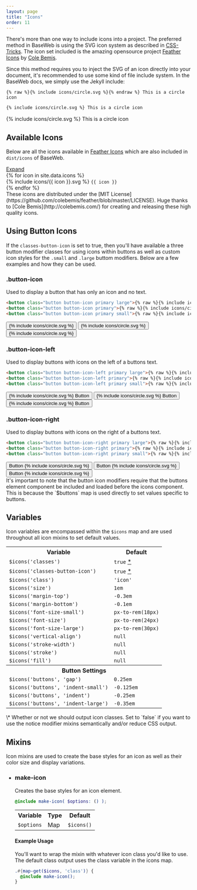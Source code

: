 ```yaml
---
layout: page
title: "Icons"
order: 11
---
```


There's more than one way to include icons into a project. The preferred method in BaseWeb is using the SVG icon system as described in [CSS-Tricks](https://css-tricks.com/pretty-good-svg-icon-system/). The icon set included is the amazing opensource project [Feather Icons](https://feathericons.com/) by [Cole Bemis](http://colebemis.com/).

Since this method requires you to inject the SVG of an icon directly into your document, it's recommended to use some kind of file include system. In the BaseWeb docs, we simply use the Jekyll include:

```liquid
{% raw %}{% include icons/circle.svg %}{% endraw %} This is a circle icon
```

```html
{% include icons/circle.svg %} This is a circle icon
```

<div class="demo demo-icons">
  <p class="text-center">{% include icons/circle.svg %} This is a circle icon</p>
</div>

## Available Icons

Below are all the icons available in [Feather Icons](https://feathericons.com/) which are also included in `dist/icons` of BaseWeb.

<div class="expandable">
  <div class="expandable-header">
    <a class="button primary expandable-trigger" href="#" data-text-swap="Collapse">Expand</a>
  </div>
  <div class="expandable-content icons-listing">
    {% for icon in site.data.icons %}
    <div class="icon-item">{% include icons/{{ icon }}.svg %} <code>{{ icon }}</code></div>
    {% endfor %}
  </div>
</div><!-- .expandable -->

<div class="notice info" markdown="1">
These icons are distributed under the [MIT License](https://github.com/colebemis/feather/blob/master/LICENSE). Huge thanks to [Cole Bemis](http://colebemis.com/) for creating and releasing these high quality icons.
</div>

## Using Button Icons

If the `classes-button-icon` is set to true, then you'll have available a three button modifier classes for using icons within buttons as well as custom icon styles for the `.small` and `.large` buttom modifiers. Below are a few examples and how they can be used.

### .button-icon

Used to display a button that has only an icon and no text.

```html
<button class="button button-icon primary large">{% raw %}{% include icons/circle.svg %}{% endraw %}</button>
<button class="button button-icon primary">{% raw %}{% include icons/circle.svg %}{% endraw %}</button>
<button class="button button-icon primary small">{% raw %}{% include icons/circle.svg %}{% endraw %}</button>
```

<div class="demo">
  <button class="button button-icon primary large">{% include icons/circle.svg %}</button>
  <button class="button button-icon primary">{% include icons/circle.svg %}</button>
  <button class="button button-icon primary small">{% include icons/circle.svg %}</button>
</div>

### .button-icon-left

Used to display buttons with icons on the left of a buttons text.

```html
<button class="button button-icon-left primary large">{% raw %}{% include icons/circle.svg %}{% endraw %} Button</button>
<button class="button button-icon-left primary">{% raw %}{% include icons/circle.svg %}{% endraw %} Button</button>
<button class="button button-icon-left primary small">{% raw %}{% include icons/circle.svg %}{% endraw %} Button</button>
```

<div class="demo">
  <button class="button button-icon-left primary large">{% include icons/circle.svg %} Button</button>
  <button class="button button-icon-left primary">{% include icons/circle.svg %} Button</button>
  <button class="button button-icon-left primary small">{% include icons/circle.svg %} Button</button>
</div>

### .button-icon-right

Used to display buttons with icons on the right of a buttons text.

```html
<button class="button button-icon-right primary large">{% raw %}{% include icons/circle.svg %}{% endraw %} Button</button>
<button class="button button-icon-right primary">{% raw %}{% include icons/circle.svg %}{% endraw %} Button</button>
<button class="button button-icon-right primary small">{% raw %}{% include icons/circle.svg %}{% endraw %} Button</button>
```

<div class="demo">
  <button class="button button-icon-right primary large">Button {% include icons/circle.svg %}</button>
  <button class="button button-icon-right primary">Button {% include icons/circle.svg %}</button>
  <button class="button button-icon-right primary small">Button {% include icons/circle.svg %}</button>
</div>

<div class="notice yellow" markdown="1">
It's important to note that the button icon modifiers require that the buttons element component be included and loaded before the icons component. This is because the `$buttons` map is used directly to set values specific to buttons.
</div>

## Variables

Icon variables are encompassed within the `$icons` map and are used throughout all icon mixins to set default values.

<table class="table table-docs">
  <tr>
    <th>Variable</th>
    <th>Default</th>
  </tr>

  <tr>
    <td><code>$icons('classes')</code></td>
    <td><code>true</code> <a href="#var-note-1">*</a></td>
  </tr>
  <tr>
    <td><code>$icons('classes-button-icon')</code></td>
    <td><code>true</code> <a href="#var-note-1">*</a></td>
  </tr>

  <tr>
    <td><code>$icons('class')</code></td>
    <td><code>'icon'</code></td>
  </tr>

  <tr>
    <td><code>$icons('size')</code></td>
    <td><code>1em</code></td>
  </tr>

  <tr>
    <td><code>$icons('margin-top')</code></td>
    <td><code>-0.3em</code></td>
  </tr>
  <tr>
    <td><code>$icons('margin-bottom')</code></td>
    <td><code>-0.1em</code></td>
  </tr>

  <tr>
    <td><code>$icons('font-size-small')</code></td>
    <td><code>px-to-rem(18px)</code></td>
  </tr>
  <tr>
    <td><code>$icons('font-size')</code></td>
    <td><code>px-to-rem(24px)</code></td>
  </tr>
  <tr>
    <td><code>$icons('font-size-large')</code></td>
    <td><code>px-to-rem(30px)</code></td>
  </tr>

  <tr>
    <td><code>$icons('vertical-align')</code></td>
    <td><code>null</code></td>
  </tr>
  <tr>
    <td><code>$icons('stroke-width')</code></td>
    <td><code>null</code></td>
  </tr>
  <tr>
    <td><code>$icons('stroke')</code></td>
    <td><code>null</code></td>
  </tr>
  <tr>
    <td><code>$icons('fill')</code></td>
    <td><code>null</code></td>
  </tr>

  <tr>
    <th colspan="2">Button Settings</th>
  </tr>

  <tr>
    <td><code>$icons('buttons', 'gap')</code></td>
    <td><code>0.25em</code></td>
  </tr>
  <tr>
    <td><code>$icons('buttons', 'indent-small')</code></td>
    <td><code>-0.125em</code></td>
  </tr>
  <tr>
    <td><code>$icons('buttons', 'indent')</code></td>
    <td><code>-0.25em</code></td>
  </tr>
  <tr>
    <td><code>$icons('buttons', 'indent-large')</code></td>
    <td><code>-0.35em</code></td>
  </tr>
</table>

<div class="notice info" id="var-note-1" markdown="1">
\* Whether or not we should output icon classes. Set to `false` if you want to use the notice modifier mixins semantically and/or reduce CSS output.
</div>

## Mixins

Icon mixins are used to create the base styles for an icon as well as their color size and display variations.

<ul class="list list-docs">

<li markdown="1">

### make-icon

Creates the base styles for an icon element.

```scss
@include make-icon( $options: () );
```

<table class="table table-docs">
  <tr>
    <th>Variable</th>
    <th>Type</th>
    <th>Default</th>
  </tr>
  <tr>
    <td><code>$options</code></td>
    <td>Map</td>
    <td><code>$icons()</code></td>
  </tr>
</table>

#### Example Usage

You'll want to wrap the mixin with whatever icon class you'd like to use. The default class output uses the class variable in the icons map.

```scss
.#{map-get($icons, 'class')} {
  @include make-icon();
}
```

</li>

</ul>
